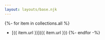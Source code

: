 ```yaml
---
layout: layouts/base.njk
---
```

{%- for item in collections.all %}
- [{{ item.url }}]({{ item.url }})
{%- endfor -%}
